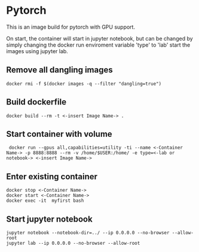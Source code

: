 # Pytorch

This is an image build for pytorch with GPU support.

On start, the container will start in jupyter notebook, but can be changed by simply changing the docker run enviroment variable 'type' to 'lab' start the images using jupyter lab.

## Remove all dangling images

    docker rmi -f $(docker images -q --filter "dangling=true")

## Build dockerfile

    docker build --rm -t <-insert Image Name-> . 

## Start container with volume

     docker run --gpus all,capabilities=utility -ti --name <-Container Name-> -p 8888:8888 --rm -v /home/$USER:/home/ -e type=<-lab or notebook-> <-insert Image Name-> 

## Enter existing container

    docker stop <-Container Name->
    docker start <-Container Name->
    docker exec -it  myfirst bash

## Start jupyter notebook

    jupyter notebook --notebook-dir=../ --ip 0.0.0.0 --no-browser --allow-root
    jupyter lab --ip 0.0.0.0 --no-browser --allow-root